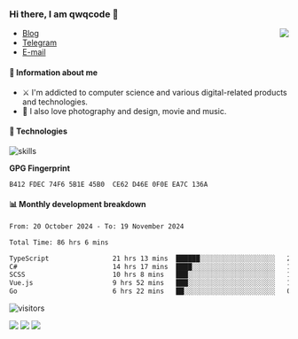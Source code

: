<!--![](https://user-images.githubusercontent.com/22412567/89914023-fb3a6e80-dc26-11ea-82ba-5ed80e2ffb69.jpg)-->

### Hi there, I am qwqcode 👋

<img src="https://github-readme-stats.mrdulin.vercel.app/api?username=qwqcode&count_private=true&show_icons=true&hide_border=true&icon_color=586069&title_color=0366d6" align="right">

- [Blog](https://qwqaq.com/)
- [Telegram](https://t.me/qwqcode)
- [E-mail](mailto:qwqcode@gmail.com)

#### 🎯 Information about me

- ⚔️ I'm addicted to computer science and various digital-related products and technologies.
- 🌅 I also love photography and design, movie and music.

#### 🔧 Technologies

![skills](https://skillicons.dev/icons?i=go,ts,cs,js,java,php,py,regex,docker,git,svelte,sass,vue,nuxtjs,webpack,vite,laravel,electron,redis,vscode,visualstudio,idea,androidstudio,figma,ai,ps,pr,powershell,vim,bash&theme=light)

**GPG Fingerprint**

```
B412 FDEC 74F6 5B1E 45B0  CE62 D46E 0F0E EA7C 136A
```

#### 📊 Monthly development breakdown

<!--START_SECTION:waka-->

```txt
From: 20 October 2024 - To: 19 November 2024

Total Time: 86 hrs 6 mins

TypeScript                21 hrs 13 mins  ██████░░░░░░░░░░░░░░░░░░░   24.65 %
C#                        14 hrs 17 mins  ████░░░░░░░░░░░░░░░░░░░░░   16.59 %
SCSS                      10 hrs 8 mins   ███░░░░░░░░░░░░░░░░░░░░░░   11.77 %
Vue.js                    9 hrs 52 mins   ███░░░░░░░░░░░░░░░░░░░░░░   11.47 %
Go                        6 hrs 22 mins   ██░░░░░░░░░░░░░░░░░░░░░░░   07.41 %
```

<!--END_SECTION:waka-->

![visitors](https://visitor-badge.laobi.icu/badge?page_id=qwqcode.visitor-badge)

<p>
  <img src="https://api.githubtrends.io/user/svg/qwqcode/langs?time_range=one_year&theme=classic" />
  <img src="https://api.githubtrends.io/user/svg/qwqcode/repos?time_range=one_year&theme=classic" />
  <img src="https://github-readme-stats.vercel.app/api/top-langs?username=qwqcode&show_icons=true&locale=en&layout=compact&hide=html&langs_count=20" />
</p>
